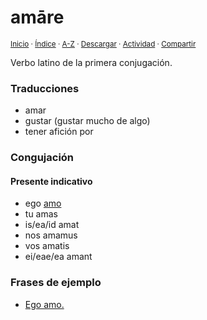 # amāre
<sup>[Inicio](../../../../index.md) · [Índice](../,,/,,/,,/indices/latin-espanol.md) · [A-Z](../../../../indices/alfabetico.md) · <a href="../../../../¶¶¶" download="jucardus-¶¶¶">Descargar</a> · [Actividad](../../../../indices/actividad.md) · [Compartir](https://x.com/intent/tweet?text=El%20verbo%20latino%20%C2%ABam%C4%81re%C2%BB%2C%20con%20conjugaci%C3%B3n%2C%20traducciones%20y%20frases%20de%20ejemplo.%0A%E2%86%92%20https%3A%2F%2Fjucardus.github.io%2Fcontenido%2Fa%2Fm%2Fa%2Famare.html%0A%0A%23ltn_espnl_jucardus%20%23grmtc_ltn_jucardus%0A%40jucardus)</sup>

Verbo latino de la primera conjugación.

### Traducciones

* amar
* gustar (gustar mucho de algo)
* tener afición por

### Congujación

#### Presente indicativo

* ego [amo](../../../../contenido/a/m/o/amo.md)
* tu amas
* is/ea/id amat
* nos amamus
* vos amatis
* ei/eae/ea amant

### Frases de ejemplo

* [Ego amo.](../../../../contenido/e/g/o/ego-amo.md)
